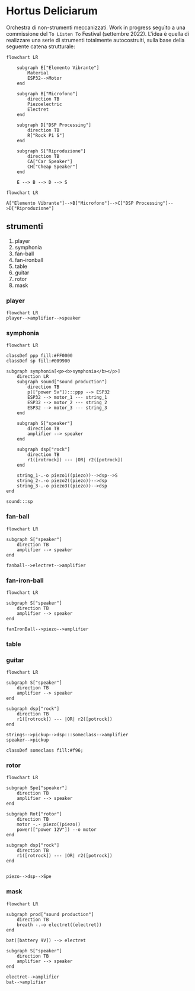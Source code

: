# Hortus Deliciarum

Orchestra di non-strumenti meccanizzati. Work in progress seguìto a una commissione del `To Listen To` Festival (settembre 2022). L'idea è quella di realizzare una serie di strumenti totalmente autocostruiti, sulla base della seguente catena strutturale:

```mermaid
flowchart LR

    subgraph E["Elemento Vibrante"]
        Material
        ESP32-->Motor
    end

    subgraph B["Microfono"]
        direction TB
        Piezoelectric
        Electret
    end

    subgraph D["DSP Processing"]
        direction TB
        R["Rock Pi S"]
    end

    subgraph S["Riproduzione"]
        direction TB
        CA["Car Speaker"]
        CH["Cheap Speaker"]
    end

    E --> B --> D --> S
```

```mermaid
flowchart LR

A["Elemento Vibrante"]-->B["Microfono"]-->C["DSP Processing"]-->D["Riproduzione"]
```

## strumenti

1. player
2. symphonia
3. fan-ball
4. fan-ironball
5. table
6. guitar
7. rotor
8. mask

### player

```mermaid
flowchart LR
player-->amplifier-->speaker
```

### symphonia

```mermaid
flowchart LR

classDef ppp fill:#FF0000
classDef sp fill:#009900

subgraph symphonia[<p><b>symphonia</b></p>]
    direction LR
    subgraph sound["sound production"]
        direction TB
        p(["power 5v"]):::ppp --> ESP32
        ESP32 --> motor_1 --- string_1
        ESP32 --> motor_2 --- string_2
        ESP32 --> motor_3 --- string_3
    end

    subgraph S["speaker"]
        direction TB
        amplifier --> speaker
    end

    subgraph dsp["rock"]
        direction TB
        r1([rotrock]) --- |OR| r2([potrock])
    end

    string_1-.-o piezo1((piezo))-->dsp-->S
    string_2-.-o piezo2((piezo))-->dsp
    string_3-.-o piezo3((piezo))-->dsp
end

sound:::sp
```

### fan-ball

```mermaid
flowchart LR

subgraph S["speaker"]
    direction TB
    amplifier --> speaker
end

fanball-->electret-->amplifier
```

### fan-iron-ball

```mermaid
flowchart LR

subgraph S["speaker"]
    direction TB
    amplifier --> speaker
end

fanIronBall-->piezo-->amplifier
```

### table

### guitar

```mermaid
flowchart LR

subgraph S["speaker"]
    direction TB
    amplifier --> speaker
end

subgraph dsp["rock"]
    direction TB
    r1([rotrock]) --- |OR| r2([potrock])
end

strings-->pickup-->dsp:::someclass-->amplifier
speaker-->pickup

classDef someclass fill:#f96;
```

### rotor

```mermaid
flowchart LR

subgraph Spe["speaker"]
    direction TB
    amplifier --> speaker
end

subgraph Rot["rotor"]
    direction TB
    motor -.- piezo((piezo))
    power(["power 12V"]) --o motor
end

subgraph dsp["rock"]
    direction TB
    r1([rotrock]) --- |OR| r2([potrock])
end


piezo-->dsp-->Spe
```

### mask

```mermaid
flowchart LR

subgraph prod["sound production"]
    direction TB
    breath -.-o electret((electret))
end

bat([battery 9V]) --> electret

subgraph S["speaker"]
    direction TB
    amplifier --> speaker
end

electret-->amplifier
bat-->amplifier
```



